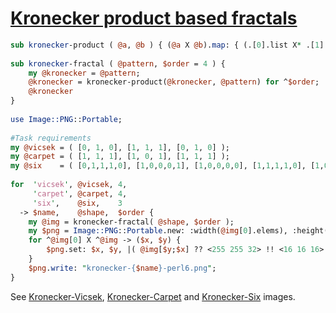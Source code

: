 [1]: http://rosettacode.org/wiki/Kronecker_product_based_fractals

# [Kronecker product based fractals][1]

```perl
sub kronecker-product ( @a, @b ) { (@a X @b).map: { (.[0].list X* .[1].list).Array } }
 
sub kronecker-fractal ( @pattern, $order = 4 ) {
    my @kronecker = @pattern;
    @kronecker = kronecker-product(@kronecker, @pattern) for ^$order;
    @kronecker
}
 
use Image::PNG::Portable;
 
#Task requirements
my @vicsek = ( [0, 1, 0], [1, 1, 1], [0, 1, 0] );
my @carpet = ( [1, 1, 1], [1, 0, 1], [1, 1, 1] );
my @six    = ( [0,1,1,1,0], [1,0,0,0,1], [1,0,0,0,0], [1,1,1,1,0], [1,0,0,0,1], [1,0,0,0,1], [0,1,1,1,0] );
 
for  'vicsek', @vicsek, 4,
     'carpet', @carpet, 4,
     'six',    @six,    3
  -> $name,    @shape,  $order {
    my @img = kronecker-fractal( @shape, $order );
    my $png = Image::PNG::Portable.new: :width(@img[0].elems), :height(@img.elems);
    for ^@img[0] X ^@img -> ($x, $y) {
        $png.set: $x, $y, |( @img[$y;$x] ?? <255 255 32> !! <16 16 16> );
    }
    $png.write: "kronecker-{$name}-perl6.png";
}
```


See [Kronecker-Vicsek](https://github.com/thundergnat/rc/blob/master/img/kronecker-vicsek-perl6.png), [Kronecker-Carpet](https://github.com/thundergnat/rc/blob/master/img/kronecker-carpet-perl6.png) and [Kronecker-Six](https://github.com/thundergnat/rc/blob/master/img/kronecker-six-perl6.png) images.